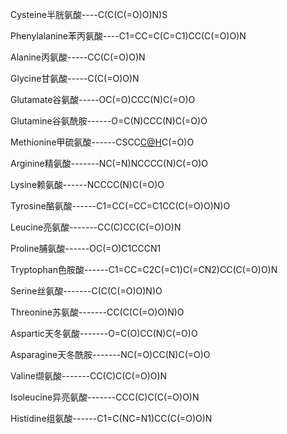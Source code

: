 Cysteine半胱氨酸----C(C(C(=O)O)N)S

Phenylalanine苯丙氨酸----C1=CC=C(C=C1)CC(C(=O)O)N

Alanine丙氨酸-----CC(C(=O)O)N

Glycine甘氨酸-----C(C(=O)O)N

Glutamate谷氨酸-----OC(=O)CCC(N)C(=O)O

Glutamine谷氨酰胺------O=C(N)CCC(N)C(=O)O

Methionine甲硫氨酸------CSCC[C@H](N)C(=O)O

Arginine精氨酸-------NC(=N)NCCCC(N)C(=O)O

Lysine赖氨酸------NCCCC(N)C(=O)O

Tyrosine酪氨酸------C1=CC(=CC=C1CC(C(=O)O)N)O

Leucine亮氨酸-------CC(C)CC(C(=O)O)N

Proline脯氨酸------OC(=O)C1CCCN1

Tryptophan色胺酸------C1=CC=C2C(=C1)C(=CN2)CC(C(=O)O)N

Serine丝氨酸-------C(C(C(=O)O)N)O

Threonine苏氨酸-------CC(C(C(=O)O)N)O

Aspartic天冬氨酸-------O=C(O)CC(N)C(=O)O

Asparagine天冬酰胺-------NC(=O)CC(N)C(=O)O

Valine缬氨酸-------CC(C)C(C(=O)O)N

Isoleucine异亮氨酸-------CCC(C)C(C(=O)O)N

Histidine组氨酸------C1=C(NC=N1)CC(C(=O)O)N



